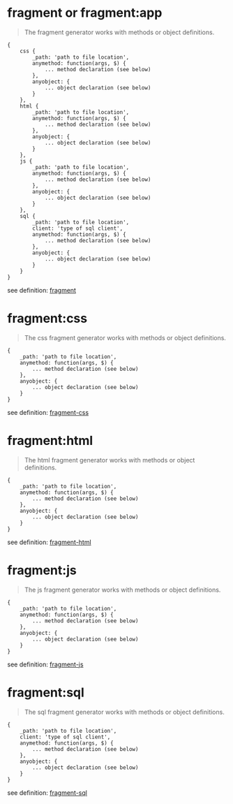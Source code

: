 # fragment or fragment:app  

> The fragment generator works with methods or object definitions.

	{
		css {
			_path: 'path to file location',
			anymethod: function(args, $) {
				... method declaration (see below)
			},
			anyobject: {
				... object declaration (see below)
			}
		},
		html {
			_path: 'path to file location',
			anymethod: function(args, $) {
				... method declaration (see below)
			},
			anyobject: {
				... object declaration (see below)
			}
		},
		js {
			_path: 'path to file location',
			anymethod: function(args, $) {
				... method declaration (see below)
			},
			anyobject: {
				... object declaration (see below)
			}
		},
		sql {
			_path: 'path to file location',
			client: 'type of sql client',
			anymethod: function(args, $) {
				... method declaration (see below)
			},
			anyobject: {
				... object declaration (see below)
			}
		}
	}

see definition: [fragment](app/USAGE.md "fragment")


# fragment:css

> The css fragment generator works with methods or object definitions.

	{
		_path: 'path to file location',
		anymethod: function(args, $) {
			... method declaration (see below)
		},
		anyobject: {
			... object declaration (see below)
		}
	}

see definition: [fragment-css](css/USAGE.md "fragment-css")


# fragment:html

> The html fragment generator works with methods or object definitions.

	{
		_path: 'path to file location',
		anymethod: function(args, $) {
			... method declaration (see below)
		},
		anyobject: {
			... object declaration (see below)
		}
	}

see definition: [fragment-html](html/USAGE.md "fragment-html")


# fragment:js

> The js fragment generator works with methods or object definitions.

	{
		_path: 'path to file location',
		anymethod: function(args, $) {
			... method declaration (see below)
		},
		anyobject: {
			... object declaration (see below)
		}
	}

see definition: [fragment-js](js/USAGE.md "fragment-js")


# fragment:sql

> The sql fragment generator works with methods or object definitions.

	{
		_path: 'path to file location',
		client: 'type of sql client',
		anymethod: function(args, $) {
			... method declaration (see below)
		},
		anyobject: {
			... object declaration (see below)
		}
	}

see definition: [fragment-sql](sql/USAGE.md "fragment-sql")
